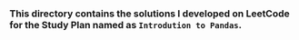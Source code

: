 ### This directory contains the solutions I developed on LeetCode for the Study Plan named as `Introdution to Pandas`.
